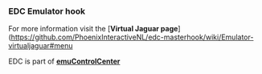 ### EDC Emulator hook

For more information visit the [**Virtual Jaguar page**](https://github.com/PhoenixInteractiveNL/edc-masterhook/wiki/Emulator-virtualjaguar#menu

EDC is part of [**emuControlCenter**](https://github.com/PhoenixInteractiveNL/emuControlCenter/wiki)
